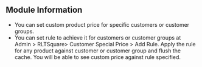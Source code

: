 ## Module Information
- You can set custom product price for specific customers or customer groups.
- You can set rule to achieve it for customers or customer groups at 
Admin > RLTSquare> Customer Special Price > Add Rule.
  Apply the rule for any product against customer or customer group and flush the cache. 
  You will be able to see custom price against rule specified. 
  
